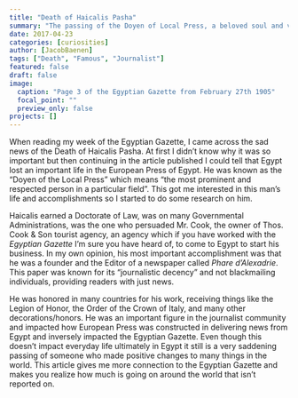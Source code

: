 ```yaml
---
title: "Death of Haicalis Pasha"
summary: "The passing of the Doyen of Local Press, a beloved soul and very important man in Egypt."
date: 2017-04-23
categories: [curiosities]
author: [JacobBaenen]
tags: ["Death", "Famous", "Journalist"]
featured: false
draft: false
image:
  caption: "Page 3 of the Egyptian Gazette from February 27th 1905"
  focal_point: ""
  preview_only: false
projects: []
---
```

When reading my week of the Egyptian Gazette, I came across the sad news of the Death of Haicalis Pasha. At first I didn’t know why it was so important but then continuing in the article published I could tell that Egypt lost an important life in the European Press of Egypt. He was known as the “Doyen of the Local Press” which means “the most prominent and respected person in a particular field”.  This got me interested in this man’s life and accomplishments so I started to do some research on him.

Haicalis earned a Doctorate of Law, was on many Governmental Administrations, was the one who persuaded Mr. Cook, the owner of Thos. Cook & Son tourist agency, an agency which if you have worked with the *Egyptian Gazette* I’m sure you have heard of, to come to Egypt to start his business. In my own opinion, his most important accomplishment was that he was a founder and the Editor of a newspaper called *Phare d’Alexadrie*. This paper was known for its “journalistic decency” and not blackmailing individuals, providing readers with just news.

He was honored in many countries for his work, receiving things like the Legion of Honor, the Order of the Crown of Italy, and many other decorations/honors. He was an important figure in the journalist community and impacted how European Press was constructed in delivering news from Egypt and inversely impacted the Egyptian Gazette.  Even though this doesn’t impact everyday life ultimately in Egypt it still is a very saddening passing of someone who made positive changes to many things in the world. This article gives me more connection to the Egyptian Gazette and makes you realize how much is going on around the world that isn’t reported on.  
